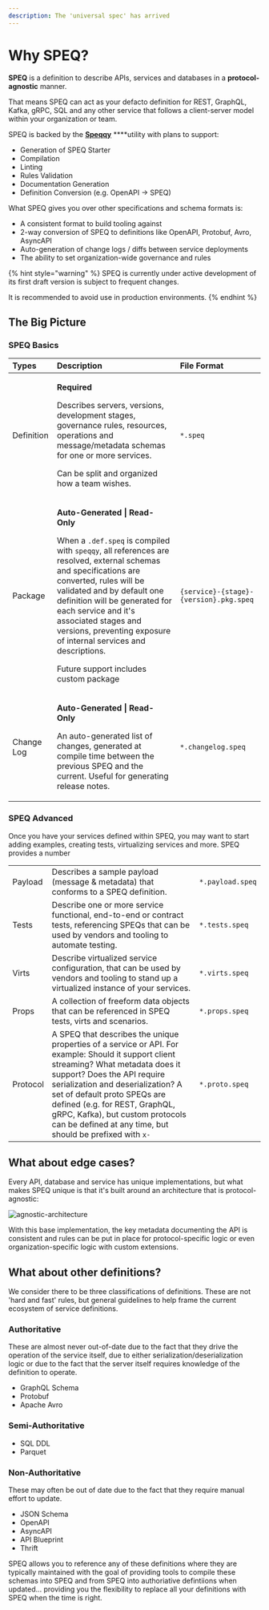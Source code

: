 ```yaml
---
description: The 'universal spec' has arrived
---
```


# Why SPEQ?

**SPEQ** is a definition to describe APIs, services and databases in a **protocol-agnostic** manner. 

That means SPEQ can act as your defacto definition for REST, GraphQL, Kafka, gRPC, SQL and any other service that follows a client-server model within your organization or team.

SPEQ is backed by the [**Speqqy**](https://www.npmjs.com/package/speqqy) ****utility with plans to support: 

* Generation of SPEQ Starter
* Compilation
* Linting
* Rules Validation
* Documentation Generation
* Definition Conversion \(e.g. OpenAPI -&gt; SPEQ\)

What SPEQ gives you over other specifications and schema formats is:

* A consistent format to build tooling against
* 2-way conversion of SPEQ to definitions like OpenAPI, Protobuf, Avro, AsyncAPI
* Auto-generation of change logs / diffs between service deployments
* The ability to set organization-wide governance and rules

{% hint style="warning" %}
SPEQ is currently under active development of its first draft version is subject to frequent changes.   
  
It is recommended to avoid use in production environments.
{% endhint %}

## The Big Picture

### SPEQ Basics

<table>
  <thead>
    <tr>
      <th style="text-align:left">Types</th>
      <th style="text-align:left">Description</th>
      <th style="text-align:left">File Format</th>
    </tr>
  </thead>
  <tbody>
    <tr>
      <td style="text-align:left">Definition</td>
      <td style="text-align:left">
        <p><b>Required</b>
        </p>
        <p>Describes servers, versions, development stages, governance rules, resources,
          operations and message/metadata schemas for one or more services.</p>
        <p></p>
        <p>Can be split and organized how a team wishes.</p>
      </td>
      <td style="text-align:left"><code>*.speq</code>
      </td>
    </tr>
    <tr>
      <td style="text-align:left">Package</td>
      <td style="text-align:left">
        <p><b>Auto-Generated | Read-Only</b>
        </p>
        <p>When a <code>.def.speq</code> is compiled with <code>speqqy</code>, all references
          are resolved, external schemas and specifications are converted, rules
          will be validated and by default one definition will be generated for each
          service and it&apos;s associated stages and versions, preventing exposure
          of internal services and descriptions.</p>
        <p></p>
        <p>Future support includes custom package</p>
      </td>
      <td style="text-align:left"><code>{service}-{stage}-{version}.pkg.speq</code>
      </td>
    </tr>
    <tr>
      <td style="text-align:left">Change Log</td>
      <td style="text-align:left">
        <p><b>Auto-Generated | Read-Only</b>
        </p>
        <p>An auto-generated list of changes, generated at compile time between the
          previous SPEQ and the current. Useful for generating release notes.</p>
      </td>
      <td style="text-align:left"><code>*.changelog.speq</code>
      </td>
    </tr>
  </tbody>
</table>

### SPEQ Advanced

Once you have your services defined within SPEQ, you may want to start adding examples, creating tests, virtualizing services and more. SPEQ provides a number

|  |  |  |
| :--- | :--- | :--- |
| Payload | Describes a sample payload \(message & metadata\) that conforms to a SPEQ definition. | `*.payload.speq` |
| Tests | Describe one or more service functional, end-to-end or contract tests, referencing SPEQs that can be used by vendors and tooling to automate testing. | `*.tests.speq` |
| Virts | Describe virtualized service configuration, that can be used by vendors and tooling to stand up a virtualized instance of your services. | `*.virts.speq` |
| Props | A collection of freeform data objects that can be referenced in SPEQ tests, virts and scenarios. | `*.props.speq` |
| Protocol | A SPEQ that describes the unique properties of a service or API.   For example:  Should it support client streaming?  What metadata does it support?  Does the API require serialization and deserialization?   A set of default proto SPEQs are defined \(e.g. for REST, GraphQL, gRPC, Kafka\), but custom protocols can be defined at any time, but should be prefixed with `x-` | `*.proto.speq` |

## What about edge cases?

Every API, database and service has unique implementations, but what makes SPEQ unique is that it's built around an architecture that is protocol-agnostic:

![agnostic-architecture](https://i.imgur.com/JVYo97T.png)

With this base implementation, the key metadata documenting the API is consistent and rules can be put in place for protocol-specific logic or even organization-specific logic with custom extensions.

## What about other definitions?

We consider there to be three classifications of definitions. These are not 'hard and fast' rules, but general guidelines to help frame the current ecosystem of service definitions.

### Authoritative

These are almost never out-of-date due to the fact that they drive the operation of the service itself, due to either serialization/deserialization logic or due to the fact that the server itself requires knowledge of the definition to operate.

* GraphQL Schema
* Protobuf
* Apache Avro

### Semi-Authoritative

* SQL DDL
* Parquet

### Non-Authoritative

These may often be out of date due to the fact that they require manual effort to update.

* JSON Schema
* OpenAPI
* AsyncAPI
* API Blueprint
* Thrift

SPEQ allows you to reference any of these definitions where they are typically maintained with the goal of providing tools to compile these schemas into SPEQ and from SPEQ into authoriative defintiions when updated... providing you the flexibility to replace all your definitions with SPEQ when the time is right.

